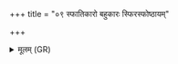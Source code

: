 +++
title = "०९ स्फातिकारो बहुकारः स्फिरस्फोष्ठायम्"

+++
<details><summary>मूलम् (GR)</summary>

स्फातिकारो बहुकारः  
स्फिरस्फोष्ठायम् अक्षितः ।  
खलो ज्येष्ठो विभुः प्रभुः ॥
</details>